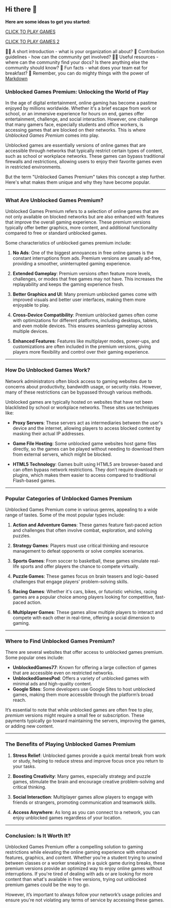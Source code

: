 ## Hi there 👋


**Here are some ideas to get you started:**

<a href="https://retro2.blog/" target="_blank">CLICK TO PLAY GAMES</a> 

<a href="https://classroom1.space" target="_blank">CLICK TO PLAY GAMES 2</a>

🙋‍♀️ A short introduction - what is your organization all about?
🌈 Contribution guidelines - how can the community get involved?
👩‍💻 Useful resources - where can the community find your docs? Is there anything else the community should know?
🍿 Fun facts - what does your team eat for breakfast?
🧙 Remember, you can do mighty things with the power of [Markdown](https://docs.github.com/github/writing-on-github/getting-started-with-writing-and-formatting-on-github/basic-writing-and-formatting-syntax)

### Unblocked Games Premium: Unlocking the World of Play

In the age of digital entertainment, online gaming has become a pastime enjoyed by millions worldwide. Whether it's a brief escape from work or school, or an immersive experience for hours on end, games offer entertainment, challenge, and social interaction. However, one challenge that many gamers face, especially students and office workers, is accessing games that are blocked on their networks. This is where *Unblocked Games Premium* comes into play.

Unblocked games are essentially versions of online games that are accessible through networks that typically restrict certain types of content, such as school or workplace networks. These games can bypass traditional firewalls and restrictions, allowing users to enjoy their favorite games even in restricted environments.

But the term "Unblocked Games Premium" takes this concept a step further. Here's what makes them unique and why they have become popular.

---

### What Are Unblocked Games Premium?

Unblocked Games Premium refers to a selection of online games that are not only available on blocked networks but are also enhanced with features that improve the overall gaming experience. These premium versions typically offer better graphics, more content, and additional functionality compared to free or standard unblocked games.

Some characteristics of unblocked games premium include:

1. **No Ads**: One of the biggest annoyances in free online games is the constant interruptions from ads. Premium versions are usually ad-free, providing a smoother, uninterrupted gaming experience.
  
2. **Extended Gameplay**: Premium versions often feature more levels, challenges, or modes that free games may not have. This increases the replayability and keeps the gaming experience fresh.

3. **Better Graphics and UI**: Many premium unblocked games come with improved visuals and better user interfaces, making them more enjoyable to play.

4. **Cross-Device Compatibility**: Premium unblocked games often come with optimizations for different platforms, including desktops, tablets, and even mobile devices. This ensures seamless gameplay across multiple devices.

5. **Enhanced Features**: Features like multiplayer modes, power-ups, and customizations are often included in the premium versions, giving players more flexibility and control over their gaming experience.

---

### How Do Unblocked Games Work?

Network administrators often block access to gaming websites due to concerns about productivity, bandwidth usage, or security risks. However, many of these restrictions can be bypassed through various methods.

Unblocked games are typically hosted on websites that have not been blacklisted by school or workplace networks. These sites use techniques like:

- **Proxy Servers**: These servers act as intermediaries between the user's device and the internet, allowing players to access blocked content by masking their actual IP addresses.
  
- **Game File Hosting**: Some unblocked game websites host game files directly, so the games can be played without needing to download them from external servers, which might be blocked.

- **HTML5 Technology**: Games built using HTML5 are browser-based and can often bypass network restrictions. They don’t require downloads or plugins, which makes them easier to access compared to traditional Flash-based games.

---

### Popular Categories of Unblocked Games Premium

Unblocked Games Premium come in various genres, appealing to a wide range of tastes. Some of the most popular types include:

1. **Action and Adventure Games**: These games feature fast-paced action and challenges that often involve combat, exploration, and solving puzzles.

2. **Strategy Games**: Players must use critical thinking and resource management to defeat opponents or solve complex scenarios.

3. **Sports Games**: From soccer to basketball, these games simulate real-life sports and offer players the chance to compete virtually.

4. **Puzzle Games**: These games focus on brain teasers and logic-based challenges that engage players' problem-solving skills.

5. **Racing Games**: Whether it's cars, bikes, or futuristic vehicles, racing games are a popular choice among players looking for competitive, fast-paced action.

6. **Multiplayer Games**: These games allow multiple players to interact and compete with each other in real-time, offering a social dimension to gaming.

---

### Where to Find Unblocked Games Premium?

There are several websites that offer access to unblocked games premium. Some popular ones include:

- **UnblockedGames77**: Known for offering a large collection of games that are accessible even on restricted networks.
- **UnblockedGamesPod**: Offers a variety of unblocked games with minimal ads and high-quality content.
- **Google Sites**: Some developers use Google Sites to host unblocked games, making them more accessible through the platform’s broad reach.

It’s essential to note that while unblocked games are often free to play, *premium* versions might require a small fee or subscription. These payments typically go toward maintaining the servers, improving the games, or adding new content.

---

### The Benefits of Playing Unblocked Games Premium

1. **Stress Relief**: Unblocked games provide a quick mental break from work or study, helping to reduce stress and improve focus once you return to your tasks.

2. **Boosting Creativity**: Many games, especially strategy and puzzle games, stimulate the brain and encourage creative problem-solving and critical thinking.

3. **Social Interaction**: Multiplayer games allow players to engage with friends or strangers, promoting communication and teamwork skills.

4. **Access Anywhere**: As long as you can connect to a network, you can enjoy unblocked games regardless of your location.

---

### Conclusion: Is It Worth It?

Unblocked Games Premium offer a compelling solution to gaming restrictions while elevating the online gaming experience with enhanced features, graphics, and content. Whether you're a student trying to unwind between classes or a worker sneaking in a quick game during breaks, these premium versions provide an optimized way to enjoy online games without interruptions. If you're tired of dealing with ads or are looking for more content than what's available in free versions, trying out unblocked premium games could be the way to go.

However, it’s important to always follow your network’s usage policies and ensure you're not violating any terms of service by accessing these games.
